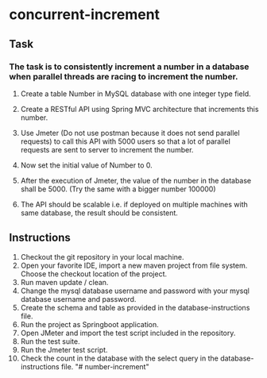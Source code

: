 # concurrent-increment

## Task

### The task is to consistently increment a number in a database when parallel threads are racing to increment the number.

1. Create a table Number in MySQL database with one integer type field.

2. Create a RESTful API using Spring MVC architecture that increments this number.

3. Use Jmeter (Do not use postman because it does not send parallel requests) to call this API with 5000 users so that a lot of parallel requests are sent to server to increment the number.

4. Now set the initial value of Number to 0.

5. After the execution of Jmeter, the value of the number in the database shall be 5000. (Try the same with a bigger number 100000)

6. The API should be scalable i.e. if deployed on multiple machines with same database, the result should be consistent.


## Instructions

1. Checkout the git repository in your local machine.
2. Open your favorite IDE, import a new maven project from file system. Choose the checkout location of the project.
3. Run maven update / clean.
4. Change the mysql database username and password with your mysql database username and password.
5. Create the schema and table as provided in the database-instructions file.
6. Run the project as Springboot application.
7. Open JMeter and import the test script included in the repository.
8. Run the test suite.
9. Run the Jmeter test script.
10. Check the count in the database with the select query in the database-instructions file.
"# number-increment" 
